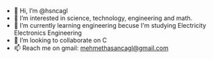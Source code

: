 - 👋 Hi, I’m @hsncagl
- 👀 I’m interested in science, technology, engineering and math.
- 🌱 I’m currently learning engineering becuse I'm studying Electricity Electronics Engineering
- 💞️ I’m looking to collaborate on C
- 📫 Reach me on gmail: mehmethasancagl@gmail.com

<!---
hsncagl/hsncagl is a ✨ special ✨ repository because its `README.md` (this file) appears on your GitHub profile.
You can click the Preview link to take a look at your changes.
--->
